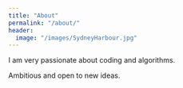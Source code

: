 ```yaml
---
title: "About"
permalink: "/about/"
header:
  image: "/images/SydneyHarbour.jpg"
---
```


I am very passionate about coding and algorithms.

Ambitious and open to new ideas.
